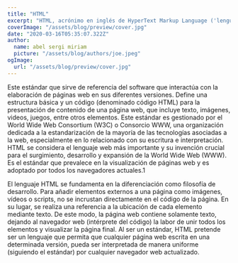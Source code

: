 ```yaml
---
title: "HTML"
excerpt: "HTML, acrónimo en inglés de HyperText Markup Language ('lenguaje de marcado de hipertexto'), hace referencia al lenguaje de marcado utilizado en la creación de páginas web."
coverImage: "/assets/blog/preview/cover.jpg"
date: "2020-03-16T05:35:07.322Z"
author:
  name: abel sergi miriam
  picture: "/assets/blog/authors/joe.jpeg"
ogImage:
  url: "/assets/blog/preview/cover.jpg"
---
```


Este estándar que sirve de referencia del software que interactúa con la elaboración de páginas web en sus diferentes versiones. Define una estructura básica y un código (denominado código HTML) para la presentación de contenido de una página web, que incluye texto, imágenes, videos, juegos, entre otros elementos. Este estándar es gestionado por el World Wide Web Consortium (W3C) o Consorcio WWW, una organización dedicada a la estandarización de la mayoría de las tecnologías asociadas a la web, especialmente en lo relacionado con su escritura e interpretación. HTML se considera el lenguaje web más importante y su invención crucial para el surgimiento, desarrollo y expansión de la World Wide Web (WWW). Es el estándar que prevalece en la visualización de páginas web y es adoptado por todos los navegadores actuales.1​

El lenguaje HTML se fundamenta en la diferenciación como filosofía de desarrollo. Para añadir elementos externos a una página como imágenes, vídeos o scripts, no se incrustan directamente en el código de la página. En su lugar, se realiza una referencia a la ubicación de cada elemento mediante texto. De este modo, la página web contiene solamente texto, dejando al navegador web (intérprete del código) la labor de unir todos los elementos y visualizar la página final. Al ser un estándar, HTML pretende ser un lenguaje que permita que cualquier página web escrita en una determinada versión, pueda ser interpretada de manera uniforme (siguiendo el estándar) por cualquier navegador web actualizado.
